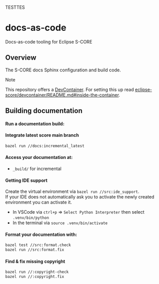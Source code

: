 TESTTES
# docs-as-code

Docs-as-code tooling for Eclipse S-CORE

## Overview

The S-CORE docs Sphinx configuration and build code.

> [!NOTE]
> This repository offers a [DevContainer](https://containers.dev/).
> For setting this up read [eclipse-score/devcontainer/README.md#inside-the-container](https://github.com/eclipse-score/devcontainer/blob/main/README.md#inside-the-container).

## Building documentation

#### Run a documentation build:

#### Integrate latest score main branch

```bash
bazel run //docs:incremental_latest
```

#### Access your documentation at:

- `_build/` for incremental

#### Getting IDE support

Create the virtual environment via `bazel run //src:ide_support`.\
If your IDE does not automatically ask you to activate the newly created environment you can activate it.

- In VSCode via `ctrl+p` => `Select Python Interpreter` then select `.venv/bin/python`
- In the terminal via `source .venv/bin/activate`

#### Format your documentation with:

```bash
bazel test //src:format.check
bazel run //src:format.fix
```

#### Find & fix missing copyright

```bash
bazel run //:copyright-check
bazel run //:copyright.fix
```
